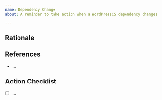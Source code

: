 ```yaml
---
name: Dependency Change
about: A reminder to take action when a WordPressCS dependency changes

---
```


<!-- PLEASE prefix the title the Issue with the dependency name and version when action should be taken e.g. PHPCS 4.0.0: ... -->

## Rationale

<!-- Why should this change be made in WordPressCS? -->

## References

<!-- References, like a link to the changelog of the version which contains a feature or the upstream issue which requested it -->
 
 -  ...

## Action Checklist

- [ ] ...
